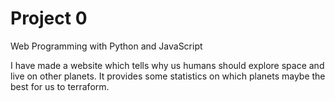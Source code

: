 # Project 0

Web Programming with Python and JavaScript

I have made a website which tells why us humans should explore space and live on other planets. It provides some 
statistics on which planets maybe the best for us to terraform.

